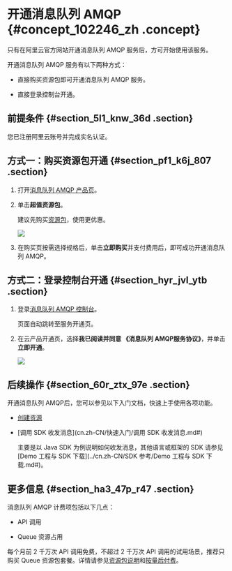 # 开通消息队列 AMQP {#concept_102246_zh .concept}

只有在阿里云官方网站开通消息队列 AMQP 服务后，方可开始使用该服务。

开通消息队列 AMQP 服务有以下两种方式：

-   直接购买资源包即可开通消息队列 AMQP 服务。

-   直接登录控制台开通。


## 前提条件 {#section_5l1_knw_36d .section}

您已注册阿里云账号并完成实名认证。

## 方式一：购买资源包开通 {#section_pf1_k6j_807 .section}

1.  打开[消息队列 AMQP 产品页](https://www.aliyun.com/product/amqp)。

2.  单击**超值资源包**。

    建议先购买[资源包](https://common-buy.aliyun.com/?commodityCode=onsproxy_bag#/buy)，使用更优惠。

    ![](http://static-aliyun-doc.oss-cn-hangzhou.aliyuncs.com/assets/img/1095282/156862380253930_zh-CN.png)

3.  在购买页按需选择规格后，单击**立即购买**并支付费用后，即可成功开通消息队列 AMQP。


## 方式二：登录控制台开通 {#section_hyr_jvl_ytb .section}

1.  登录[消息队列 AMQP 控制台](https://amqp.console.aliyun.com/?spm=a2c4g.11186623.2.10.4ca71e9aHUdq0W)。

    页面自动跳转至服务开通页。

2.  在云产品开通页，选择**我已阅读并同意 《消息队列 AMQP服务协议》**，并单击**立即开通**。

    ![](http://static-aliyun-doc.oss-cn-hangzhou.aliyuncs.com/assets/img/1095282/156862380253931_zh-CN.png)


## 后续操作 {#section_60r_ztx_97e .section}

开通消息队列 AMQP后，您可以参见以下入门文档，快速上手使用各项功能。

-   [创建资源](cn.zh-CN/快速入门/创建资源.md#)

-   [调用 SDK 收发消息](cn.zh-CN/快速入门/调用 SDK 收发消息.md#)

    主要是以 Java SDK 为例说明如何收发消息，其他语言或框架的 SDK 请参见 [Demo 工程与 SDK 下载](../cn.zh-CN/SDK 参考/Demo 工程与 SDK 下载.md#)。


## 更多信息 {#section_ha3_47p_r47 .section}

消息队列 AMQP 计费项包括以下几点：

-   API 调用

-   Queue 资源占用


每个月前 2 千万次 API 调用免费，不超过 2 千万次 API 调用的试用场景，推荐只购买 Queue 资源包套餐。详情请参见[资源包说明](../cn.zh-CN/产品定价/资源包说明.md#)和[按量后付费](../cn.zh-CN/产品定价/按量后付费.md#)。

